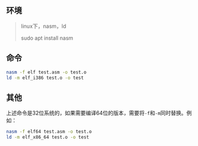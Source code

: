 ## 环境

> linux下，nasm，ld
>
> sudo apt install nasm


## 命令

```sh
nasm -f elf test.asm -o test.o
ld -m elf_i386 test.o -o test
```


## 其他

上述命令是32位系统的，如果需要编译64位的版本，需要将`-f`和`-m`同时替换。例如：

```sh
nasm -f elf64 test.asm -o test.o
ld -m elf_x86_64 test.o -o test
```